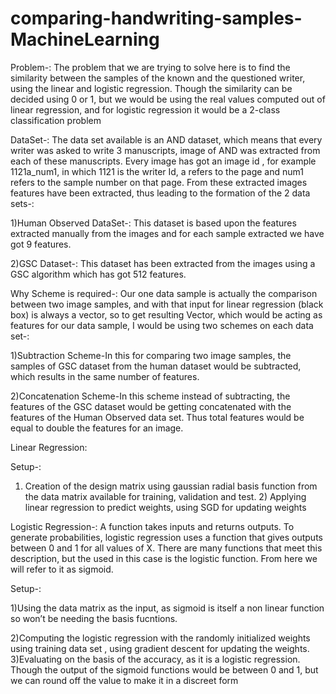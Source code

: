 # comparing-handwriting-samples-MachineLearning

Problem-:
The problem that we are trying to solve here is to find the similarity between the samples of the known and the questioned writer, using the linear and logistic regression. Though the similarity can be decided using 0 or 1, but we would be using the real values computed out of linear regression, and for logistic regression it would be a 2-class classification problem

DataSet-: The data set available is an AND dataset, which means that every writer was asked to write 3 manuscripts, image of AND was extracted from each of these manuscripts. Every image has got an image id , for example 1121a_num1, in which  1121 is the writer Id, a refers to the page and num1 refers to the sample number on that page. From these extracted images features have been extracted, thus leading to the formation of the 2 data sets-: 
 
1)Human Observed DataSet-: This dataset is based upon the features extracted manually from the images and for each sample extracted we have  got  9 features. 

2)GSC Dataset-: This dataset has been extracted from the images using a GSC algorithm which has got 512 features. 

Why Scheme is required-: 
Our one data sample is actually the comparison between two image samples, and with that input for linear regression (black box) is always a vector, so to get resulting Vector, which would be acting as features for our data sample, I would be using two schemes on each data set-: 

1)Subtraction Scheme-In this for comparing two image samples, the samples of GSC dataset from the human dataset would be subtracted, which results in the same number of features.  

2)Concatenation Scheme-In this scheme instead of subtracting, the features of the GSC dataset would be getting concatenated with the features of the Human Observed data set. Thus total features would be equal to double the features for an image. 


Linear Regression: 

Setup-: 

1) Creation of the design matrix using gaussian radial basis function from the data matrix available for training, validation and test.  2) Applying linear regression to predict weights, using SGD for updating weights


Logistic Regression-: 
A function takes inputs and returns outputs. To generate probabilities, logistic regression uses a function that gives outputs between 0 and 1 for all values of X. There are many functions that meet this description, but the used in this case is the logistic function. From here we will refer to it as sigmoid. 

Setup-: 

1)Using the data matrix as the input, as sigmoid is itself a non linear function so won’t be needing the basis fucntions. 
 
2)Computing the logistic regression with the randomly initialized weights using training data set , using gradient descent for updating the weights. 3)Evaluating on the basis of the accuracy, as it is a logistic regression. Though the output of the sigmoid functions would be between 0 and 1, but we can round off the value to make it in a discreet form








